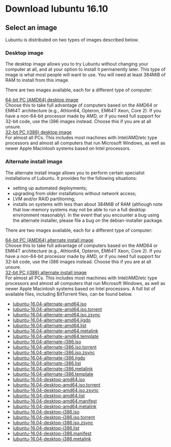 # Download lubuntu 16.10

## Select an image
Lubuntu is distributed on two types of images described below.

### Desktop image
The desktop image allows you to try Lubuntu without changing your computer at all, and at your option to install it permanently later. This type of image is what most people will want to use. You will need at least 384MiB of RAM to install from this image.

There are two images available, each for a different type of computer:

[64-bit PC (AMD64) desktop image](http://cdimage.ubuntu.com/lubuntu/releases/16.04/release/lubuntu-16.04.3-desktop-amd64.iso) 
<br>
Choose this to take full advantage of computers based on the AMD64 or EM64T architecture (e.g., Athlon64, Opteron, EM64T Xeon, Core 2). If you have a non-64-bit processor made by AMD, or if you need full support for 32-bit code, use the i386 images instead. Choose this if you are at all unsure.
<br>
[32-bit PC (i386) desktop image](http://cdimage.ubuntu.com/lubuntu/releases/16.04/release/lubuntu-16.04.3-desktop-i386.iso)
<br>
For almost all PCs. This includes most machines with Intel/AMD/etc type processors and almost all computers that run Microsoft Windows, as well as newer Apple Macintosh systems based on Intel processors.
### Alternate install image
The alternate install image allows you to perform certain specialist installations of Lubuntu. It provides for the following situations:

* setting up automated deployments;
* upgrading from older installations without network access;
* LVM and/or RAID partitioning;
* installs on systems with less than about 384MiB of RAM (although note that low-memory systems may not be able to run a full desktop environment reasonably).
In the event that you encounter a bug using the alternate installer, please file a bug on the debian-installer package.

There are two images available, each for a different type of computer:

[64-bit PC (AMD64) alternate install image](http://cdimage.ubuntu.com/lubuntu/releases/16.04/release/lubuntu-16.04-alternate-amd64.iso)
<br>
Choose this to take full advantage of computers based on the AMD64 or EM64T architecture (e.g., Athlon64, Opteron, EM64T Xeon, Core 2). If you have a non-64-bit processor made by AMD, or if you need full support for 32-bit code, use the i386 images instead. Choose this if you are at all unsure.
<br>
[32-bit PC (i386) alternate install image](http://cdimage.ubuntu.com/lubuntu/releases/16.04/release/lubuntu-16.04-alternate-i386.iso)
<br>
For almost all PCs. This includes most machines with Intel/AMD/etc type processors and almost all computers that run Microsoft Windows, as well as newer Apple Macintosh systems based on Intel processors.
A full list of available files, including BitTorrent files, can be found below.

* [lubuntu-16.04-alternate-amd64.iso](http://cdimage.ubuntu.com/lubuntu/releases/16.04/release/lubuntu-16.04-alternate-amd64.iso)	
* [lubuntu-16.04-alternate-amd64.iso.torrent	](http://cdimage.ubuntu.com/lubuntu/releases/16.04/release/lubuntu-16.04-alternate-amd64.iso.torrent)	
* [lubuntu-16.04-alternate-amd64.iso.zsync	](http://cdimage.ubuntu.com/lubuntu/releases/16.04/release/lubuntu-16.04-alternate-amd64.iso.zsync)
* [lubuntu-16.04-alternate-amd64.jigdo	](http://cdimage.ubuntu.com/lubuntu/releases/16.04/release/lubuntu-16.04-alternate-amd64.jigdo)	
* [lubuntu-16.04-alternate-amd64.list	](http://cdimage.ubuntu.com/lubuntu/releases/16.04/release/lubuntu-16.04-alternate-amd64.list)	
* [lubuntu-16.04-alternate-amd64.metalink](http://cdimage.ubuntu.com/lubuntu/releases/16.04/release/lubuntu-16.04-alternate-amd64.metalink)	
* [lubuntu-16.04-alternate-amd64.template](http://cdimage.ubuntu.com/lubuntu/releases/16.04/release/lubuntu-16.04-alternate-amd64.template)	
* [lubuntu-16.04-alternate-i386.iso	](http://cdimage.ubuntu.com/lubuntu/releases/16.04/release/lubuntu-16.04-alternate-i386.iso)	
* [lubuntu-16.04-alternate-i386.iso.torrent	](http://cdimage.ubuntu.com/lubuntu/releases/16.04/release/lubuntu-16.04-alternate-i386.iso.torrent)	
* [lubuntu-16.04-alternate-i386.iso.zsync	](http://cdimage.ubuntu.com/lubuntu/releases/16.04/release/lubuntu-16.04-alternate-i386.iso.zsync)
* [lubuntu-16.04-alternate-i386.jigdo	](http://cdimage.ubuntu.com/lubuntu/releases/16.04/release/lubuntu-16.04-alternate-i386.jigdo)	
* [lubuntu-16.04-alternate-i386.list	](http://cdimage.ubuntu.com/lubuntu/releases/16.04/release/lubuntu-16.04-alternate-i386.list)
* [lubuntu-16.04-alternate-i386.metalink](http://cdimage.ubuntu.com/lubuntu/releases/16.04/release/lubuntu-16.04-alternate-i386.metalink)	
* [lubuntu-16.04-alternate-i386.template](http://cdimage.ubuntu.com/lubuntu/releases/16.04/release/lubuntu-16.04-alternate-i386.template)	
* [lubuntu-16.04-desktop-amd64.iso	](http://cdimage.ubuntu.com/lubuntu/releases/16.04/release/lubuntu-16.04-desktop-amd64.iso)	
* [lubuntu-16.04-desktop-amd64.iso.torrent	](http://cdimage.ubuntu.com/lubuntu/releases/16.04/release/lubuntu-16.04-desktop-amd64.iso.torrent)
* [lubuntu-16.04-desktop-amd64.iso.zsync	](http://cdimage.ubuntu.com/lubuntu/releases/16.04/release/lubuntu-16.04-desktop-amd64.iso.zsync)	
* [lubuntu-16.04-desktop-amd64.list	](http://cdimage.ubuntu.com/lubuntu/releases/16.04/release/lubuntu-16.04-desktop-amd64.list)
* [lubuntu-16.04-desktop-amd64.manifest	](http://cdimage.ubuntu.com/lubuntu/releases/16.04/release/lubuntu-16.04-desktop-amd64.manifest)	
* [lubuntu-16.04-desktop-amd64.metalink	](http://cdimage.ubuntu.com/lubuntu/releases/16.04/release/lubuntu-16.04-desktop-amd64.metalink)
* [lubuntu-16.04-desktop-i386.iso	](http://cdimage.ubuntu.com/lubuntu/releases/16.04/release/lubuntu-16.04-desktop-i386.iso)	
* [lubuntu-16.04-desktop-i386.iso.torrent	](http://cdimage.ubuntu.com/lubuntu/releases/16.04/release/lubuntu-16.04-desktop-i386.iso.torrent)
* [lubuntu-16.04-desktop-i386.iso.zsync](http://cdimage.ubuntu.com/lubuntu/releases/16.04/release/lubuntu-16.04-desktop-i386.iso.zsync)
* [lubuntu-16.04-desktop-i386.list	](http://cdimage.ubuntu.com/lubuntu/releases/16.04/release/lubuntu-16.04-desktop-i386.list)	
* [lubuntu-16.04-desktop-i386.manifest](http://cdimage.ubuntu.com/lubuntu/releases/16.04/release/lubuntu-16.04-desktop-i386.manifest)
* [lubuntu-16.04-desktop-i386.metalink](http://cdimage.ubuntu.com/lubuntu/releases/16.04/release/lubuntu-16.04-desktop-i386.metalink)
